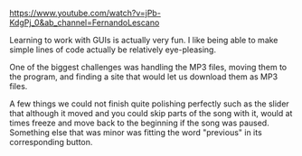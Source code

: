 https://www.youtube.com/watch?v=jPb-KdgPj_0&ab_channel=FernandoLescano

Learning to work with GUIs is actually very fun. I like being able to make simple lines of code actually be relatively eye-pleasing.

One of the biggest challenges was handling the MP3 files, moving them to the program, and finding a site that would let us download them as MP3 files. 

A few things we could not finish quite polishing perfectly such as the slider that although it moved and you could skip parts of the song with it, would at times freeze and move back to the beginning if the song was paused. Something else that was minor was fitting the word "previous" in its corresponding button.

